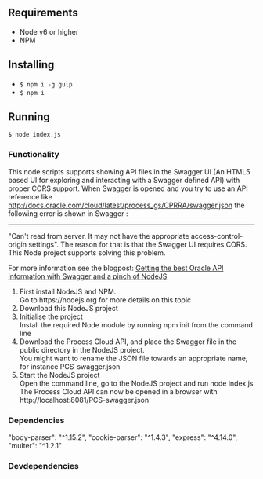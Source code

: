 ## Requirements
- Node v6 or higher
- NPM

## Installing
- `$ npm i -g gulp`
- `$ npm i`

## Running
`$ node index.js`


### Functionality
This node scripts supports showing API files in the Swagger UI (An HTML5 based UI for exploring and interacting with a Swagger defined API) with proper CORS support.
When Swagger is opened and you try to use an API reference like http://docs.oracle.com/cloud/latest/process_gs/CPRRA/swagger.json
the following error is shown in Swagger :
<hr>
"Can't read from server. It may not have the appropriate access-control-origin settings".
The reason for that is that the Swagger UI requires CORS.
This Node project supports solving this problem.

For more information see the blogpost:
<a href="https://www.capgemini.com/blog/capgemini-oracle-blog/2017/01/getting-the-best-oracle-api-information-with-swagger-and-a-pinch">Getting the best Oracle API information with Swagger and a pinch of NodeJS</a>

<ol>
<li>First install NodeJS and NPM.
    <br>
    Go to https://nodejs.org for more details on this topic </li>
<li>Download this NodeJS project</li>
<li>Initialise the project</li>
Install the required Node module by running npm init from the command line</li>
<li>Download the Process Cloud API, and place the Swagger file in the public directory in the NodeJS project.
    <br>
    You might want to rename the JSON file towards an appropriate name, for instance PCS-swagger.json </li>
<li>Start the NodeJS project
    <br>
    Open the command line, go to the NodeJS project and run node index.js
    <br>
    The Process Cloud API can now be opened in a browser with http://localhost:8081/PCS-swagger.json </li>
</ol>

### Dependencies
"body-parser": "^1.15.2",
"cookie-parser": "^1.4.3",
"express": "^4.14.0",
"multer": "^1.2.1"

### Devdependencies
